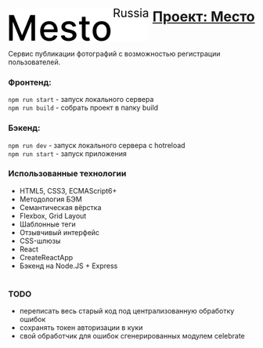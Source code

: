 <h1 align="right"><a href="https://script-ninja.github.io/mesto/index.html" target="_blank"><img src="./frontend/src/images/header__logo_dark.svg" align="left">Проект: Место</a></h1>
<br />

Сервис публикации фотографий с возможностью регистрации пользователей.

### Фронтенд:
`npm run start` - запуск локального сервера<br />
`npm run build` - собрать проект в папку build

### Бэкенд:
`npm run dev` - запуск локального сервера с hotreload<br />
`npm run start` - запуск приложения

### Использованные технологии
- HTML5, CSS3, ECMAScript6+
- Методология БЭМ
- Семантическая вёрстка
- Flexbox, Grid Layout
- Шаблонные теги
- Отзывчивый интерфейс
- CSS-шлюзы
- React
- CreateReactApp
- Бэкенд на Node.JS + Express

#

### TODO
- переписать весь старый код под централизованную обработку ошибок
- сохранять токен авторизации в куки
- свой обработчик для ошибок сгенерированных модулем celebrate
